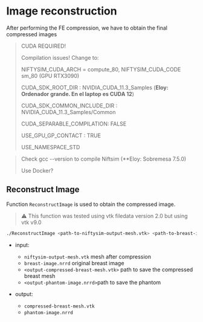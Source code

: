 # Image reconstruction

After performing the FE compression, we have to obtain the final compressed images

> CUDA REQUIRED!
> 
> Compilation issues! Change to:
> 
> NIFTYSIM_CUDA_ARCH = compute_80, NIFTYSIM_CUDA_CODE sm_80 (GPU RTX3090)
> 
> CUDA_SDK_ROOT_DIR : NVIDIA_CUDA_11.3_Samples (**Eloy: Ordenador grande. En el laptop es CUDA 12**)
> 
> CUDA_SDK_COMMON_INCLUDE_DIR : NVIDIA_CUDA_11.3_Samples/Common
> 
> CUDA_SEPARABLE_COMPILATION: FALSE
> 
> USE_GPU_GP_CONTACT : TRUE
> 
> USE_NAMESPACE_STD

> Check gcc --version to compile Niftsim (**Eloy: Sobremesa 7.5.0)
> 
> Use Docker?


## Reconstruct Image

Function `ReconstructImage` is used to obtain the compressed image.

> :warning: This function was tested using vtk filedata version 2.0 but using vtk v9.0

```bash
./ReconstructImage <path-to-niftysim-output-mesh.vtk> <path-to-breast-image.nrrd> <output-compressed-breast-mesh.vtk> <output-phantom-image.nrrd> 
```

- input:
  - `niftysim-output-mesh.vtk` mesh after compression 
  - `breast-image.nrrd` original breast image
  - `<output-compressed-breast-mesh.vtk>` path to save the compressed breast mesh 
  - `<output-phantom-image.nrrd>`path to save the phantom

- output:
  - `compressed-breast-mesh.vtk`
  - `phantom-image.nrrd`